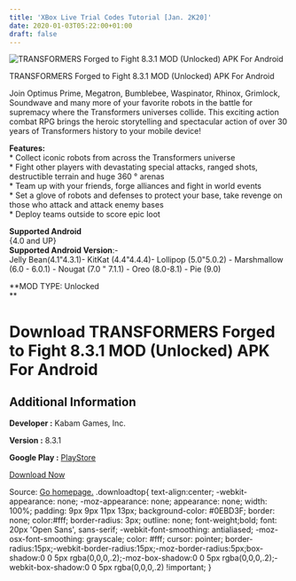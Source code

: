 ```yaml
---
title: 'XBox Live Trial Codes Tutorial [Jan. 2K20]'
date: 2020-01-03T05:22:00+01:00
draft: false
---
```


![TRANSFORMERS Forged to Fight 8.3.1 MOD (Unlocked) APK For Android](https://i2.wp.com/apkhome.net/wp-content/uploads/2020/01/TRANSFORMERS-Forged-to-Fight-8.3.1-MOD-Unlocked.png "TRANSFORMERS Forged to Fight 8.3.1 MOD (Unlocked) APK For Android")

  

TRANSFORMERS Forged to Fight 8.3.1 MOD (Unlocked) APK For Android

Join Optimus Prime, Megatron, Bumblebee, Waspinator, Rhinox, Grimlock, Soundwave and many more of your favorite robots in the battle for supremacy where the Transformers universes collide. This exciting action combat RPG brings the heroic storytelling and spectacular action of over 30 years of Transformers history to your mobile device!

**Features:**  
\* Collect iconic robots from across the Transformers universe  
\* Fight other players with devastating special attacks, ranged shots, destructible terrain and huge 360 ° arenas  
\* Team up with your friends, forge alliances and fight in world events  
\* Set a glove of robots and defenses to protect your base, take revenge on those who attack and attack enemy bases  
\* Deploy teams outside to score epic loot

**Supported Android**  
{4.0 and UP}  
**Supported Android Version**:-  
Jelly Bean(4.1"4.3.1)- KitKat (4.4"4.4.4)- Lollipop (5.0"5.0.2) - Marshmallow (6.0 - 6.0.1) - Nougat (7.0 " 7.1.1) - Oreo (8.0-8.1) - Pie (9.0)

**MOD TYPE: Unlocked  
**

Download TRANSFORMERS Forged to Fight 8.3.1 MOD (Unlocked) APK For Android
==========================================================================

Additional Information
----------------------

**Developer :** Kabam Games, Inc.

**Version :** 8.3.1

**Google Play :** [PlayStore](https://play.google.com/store/apps/details?id=com.kabam.bigrobot)

  

[Download Now](https://store4app.co/post/transformers-forged-to-fight-8-3-1-mod-unlocked-apk-for-android_1577956181)

  
Source: [Go homepage.](https://store4app.co/post/transformers-forged-to-fight-8-3-1-mod-unlocked-apk-for-android_1577956181) .downloadtop{ text-align:center; -webkit-appearance: none; -moz-appearance: none; appearance: none; width: 100%; padding: 9px 9px 11px 13px; background-color: #0EBD3F; border: none; color:#fff; border-radius: 3px; outline: none; font-weight;bold; font: 20px 'Open Sans', sans-serif; -webkit-font-smoothing: antialiased; -moz-osx-font-smoothing: grayscale; color: #fff; cursor: pointer; border-radius:15px;-webkit-border-radius:15px;-moz-border-radius:5px;box-shadow:0 0 5px rgba(0,0,0,.2);-moz-box-shadow:0 0 5px rgba(0,0,0,.2);-webkit-box-shadow:0 0 5px rgba(0,0,0,.2) !important; }